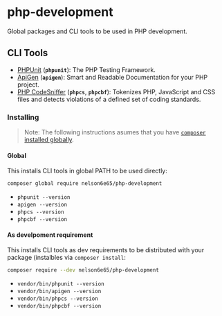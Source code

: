# php-development
Global packages and CLI tools to be used in PHP development.

## CLI Tools
- [PHPUnit](https://phpunit.de/) (**`phpunit`**): The PHP Testing Framework.
- [ApiGen](http://www.apigen.org/) (**`apigen`**): Smart and Readable Documentation for your PHP project.
- [PHP CodeSniffer](https://github.com/squizlabs/PHP_CodeSniffer) (**`phpcs`**, **`phpcbf`**): Tokenizes PHP, JavaScript and CSS files and detects violations of a defined set of coding standards.

### Installing

> Note: The following instructions asumes that you have [`composer` installed globally](https://getcomposer.org/doc/00-intro.md#globally). 

#### Global
This installs CLI tools in global PATH to be used directly:

```sh
composer global require nelson6e65/php-development
```

- `phpunit --version`
- `apigen --version`
- `phpcs --version`
- `phpcbf --version`


#### As develpoment requirement
This installs CLI tools as dev requirements to be distributed with your package (instalbles via `composer install`:

```sh
composer require --dev nelson6e65/php-development
```

- `vendor/bin/phpunit --version`
- `vendor/bin/apigen --version`
- `vendor/bin/phpcs --version`
- `vendor/bin/phpcbf --version`
